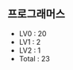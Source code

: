 <h2>프로그래머스</h2>
<ul>
  <li>LV0 : 20</li>
  <li>LV1 : 2</li>
  <li>LV2 : 1</li>
  <li>Total : 23</li>
</ul>
